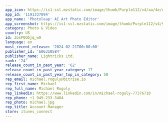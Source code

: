 ```yaml
---
app_icon: https://is1-ssl.mzstatic.com/image/thumb/Purple112/v4/aa/4e/eb/aa4eebbd-7b5b-445d-67c5-70ee80b9d67d/AppIcon-0-0-1x_U007emarketing-0-7-0-85-220.png/1024x1024bb.png
app_id: '1191337894'
app_name: 'Photoleap: AI Art Photo Editor'
app_screenshot: https://is1-ssl.mzstatic.com/image/thumb/Purple112/v4/96/85/8f/96858f12-fa9f-56f9-690c-c5cb0bfb6060/c9ea3ca2-05c7-4284-b4c2-da6e2c349c8e_6.5_U0027_Screen_01_v2.jpg/1242x2688bb.png
category: Photo & Video
country: US
id: ZosPQObjq_w0
language: en
most_recent_release: '2024-02-21T00:00:00'
publisher_id: '606310584'
publisher_name: Lightricks Ltd.
rank: '24'
release_count_in_past_year: '62'
release_count_in_past_year_category: 17
release_count_in_past_year_top_in_category: 50
rep_email: michael.roguly@bitrise.io
rep_first_name: Michael
rep_full_name: Michael Roguly
rep_linkedin: https://www.linkedin.com/in/michael-roguly-77376710
rep_phone: +1 949-233-3404
rep_photo: michael.jpg
rep_title: Account Manager
store: itunes_connect
---
```

